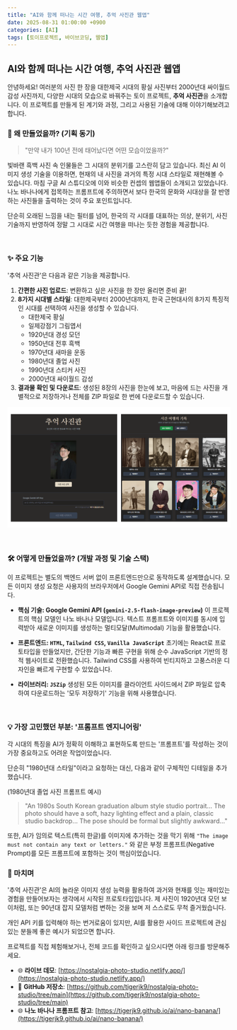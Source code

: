 ```yaml
---
title: "AI와 함께 떠나는 시간 여행, 추억 사진관 웹앱"
date: 2025-08-31 01:00:00 +0900
categories: [AI]
tags: [토이프로젝트, 바이브코딩, 웹앱]
---
```


## AI와 함께 떠나는 시간 여행, 추억 사진관 웹앱

안녕하세요! 여러분의 사진 한 장을 대한제국 시대의 황실 사진부터 2000년대 싸이월드 감성 사진까지, 다양한 시대의 모습으로 바꿔주는 토이 프로젝트, **추억 사진관**을 소개합니다. 
이 프로젝트를 만들게 된 계기와 과정, 그리고 사용된 기술에 대해 이야기해보려고 합니다.


### 🤔 왜 만들었을까? (기획 동기)

> "만약 내가 100년 전에 태어났다면 어떤 모습이었을까?"

빛바랜 흑백 사진 속 인물들은 그 시대의 분위기를 고스란히 담고 있습니다. 최신 AI 이미지 생성 기술을 이용하면, 현재의 내 사진을 과거의 특정 시대 스타일로 재현해볼 수 있습니다. 마침 구글 AI 스튜디오에 이와 비슷한 컨셉의 웹앱들이 소개되고 있었습니다. 나노 바나나에게 접목하는 프롬프트에 주의하면서 보다 한국의 문화와 시대상을 잘 반영하는 사진들을 출력하는 것이 주요 포인트입니다. 

단순히 오래된 느낌을 내는 필터를 넘어, 한국의 각 시대를 대표하는 의상, 분위기, 사진 기술까지 반영하여 정말 그 시대로 시간 여행을 떠나는 듯한 경험을 제공합니다.

<br>

### ✨ 주요 기능

'추억 사진관'은 다음과 같은 기능을 제공합니다.

1.  **간편한 사진 업로드**: 변환하고 싶은 사진을 한 장만 올리면 준비 끝!
2.  **8가지 시대별 스타일**: 대한제국부터 2000년대까지, 한국 근현대사의 8가지 특징적인 시대를 선택하여 사진을 생성할 수 있습니다.
    * 대한제국 황실
    * 일제강점기 그림엽서
    * 1920년대 경성 모던
    * 1950년대 전후 흑백
    * 1970년대 새마을 운동
    * 1980년대 졸업 사진
    * 1990년대 스티커 사진
    * 2000년대 싸이월드 감성
3.  **결과물 확인 및 다운로드**: 생성된 8장의 사진을 한눈에 보고, 마음에 드는 사진을 개별적으로 저장하거나 전체를 ZIP 파일로 한 번에 다운로드할 수 있습니다.

![원본 사진과 변환된 사진 비교](/assets/comparison.png)

<br>

### 🛠️ 어떻게 만들었을까? (개발 과정 및 기술 스택)

이 프로젝트는 별도의 백엔드 서버 없이 프론트엔드만으로 동작하도록 설계했습니다. 모든 이미지 생성 요청은 사용자의 브라우저에서 Google Gemini API로 직접 전송됩니다.

* **핵심 기술: Google Gemini API (`gemini-2.5-flash-image-preview`)**
    이 프로젝트의 핵심 모델인 나노 바나나 모델입니다. 텍스트 프롬프트와 이미지를 동시에 입력받아 새로운 이미지를 생성하는 멀티모달(Multimodal) 기능을 활용했습니다.

* **프론트엔드: `HTML`, `Tailwind CSS`, `Vanilla JavaScript`**
    초기에는 React로 프로토타입을 만들었지만, 간단한 기능과 빠른 구현을 위해 순수 JavaScript 기반의 정적 웹사이트로 전환했습니다. Tailwind CSS를 사용하여 빈티지하고 고풍스러운 디자인을 빠르게 구현할 수 있었습니다.

* **라이브러리: `JSZip`**
    생성된 모든 이미지를 클라이언트 사이드에서 ZIP 파일로 압축하여 다운로드하는 '모두 저장하기' 기능을 위해 사용했습니다.

<br>

### 💡 가장 고민했던 부분: '프롬프트 엔지니어링'

각 시대의 특징을 AI가 정확히 이해하고 표현하도록 만드는 '프롬프트'를 작성하는 것이 가장 중요하고도 어려운 작업이었습니다.

단순히 "1980년대 스타일"이라고 요청하는 대신, 다음과 같이 구체적인 디테일을 추가했습니다.

(1980년대 졸업 사진 프롬프트 예시)
> "An 1980s South Korean graduation album style studio portrait... The photo should have a soft, hazy lighting effect and a plain, classic studio backdrop... The pose should be formal but slightly awkward..."

또한, AI가 임의로 텍스트(특히 한글)를 이미지에 추가하는 것을 막기 위해 `"The image must not contain any text or letters."` 와 같은 부정 프롬프트(Negative Prompt)를 모든 프롬프트에 포함하는 것이 핵심이었습니다.


### 🚀 마치며

'추억 사진관'은 AI의 놀라운 이미지 생성 능력을 활용하여 과거와 현재를 잇는 재미있는 경험을 만들어보자는 생각에서 시작된 프로토타입입니다. 제 사진이 1920년대 모던 보이처럼, 또는 90년대 잡지 모델처럼 변하는 것을 보며 저 스스로도 무척 즐거웠습니다.

개인 API 키를 입력해야 하는 번거로움이 있지만, AI를 활용한 사이드 프로젝트에 관심 있는 분들께 좋은 예시가 되었으면 합니다.

프로젝트를 직접 체험해보거나, 전체 코드를 확인하고 싶으시다면 아래 링크를 방문해주세요. 

* 🌐 **라이브 데모**: [https://nostalgia-photo-studio.netlify.app/](https://nostalgia-photo-studio.netlify.app/)
* 🔗 **GitHub 저장소**: [https://github.com/tigerjk9/nostalgia-photo-studio/tree/main](https://github.com/tigerjk9/nostalgia-photo-studio/tree/main)
* 🌐 **나노 바나나 프롬프트 참고**: [https://tigerjk9.github.io/ai/nano-banana/](https://tigerjk9.github.io/ai/nano-banana/)
